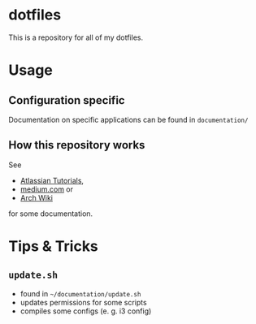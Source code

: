 # dotfiles
This is a repository for all of my dotfiles.

# Usage
## Configuration specific
Documentation on specific applications can be found in `documentation/`

## How this repository works
See
* [Atlassian Tutorials](https://www.atlassian.com/git/tutorials/dotfiles),
* [medium.com](https://medium.com/toutsbrasil/how-to-manage-your-dotfiles-with-git-f7aeed8adf8b) or
* [Arch Wiki](https://wiki.archlinux.org/index.php/Dotfiles)

for some documentation.

# Tips & Tricks
## `update.sh`
- found in `~/documentation/update.sh`
- updates permissions for some scripts
- compiles some configs (e. g. i3 config)
